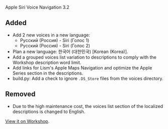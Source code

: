 Apple Siri Voice Navigation 3.2

## Added
- Add 2 new voices in a new language:
    + Русский (Россия) - Siri (Голос 1)
    + Русский (Россия) - Siri (Голос 2)
- Plan a new language: 한국어 (대한민국) [Korean (Korea)].
- Add a grouped voices list variation to descriptions to comply with the Workshop description word limit.
- Add links for Lism's Apple Maps Navigation and optimize the Apple Series section in the descriptions.
- build.py: Add a check to ignore `.DS_Store` files from the voices directory.

## Removed
- Due to the high maintenance cost, the voices list section of the localized descriptions is changed to English.

[View it on Workshop](https://steamcommunity.com/sharedfiles/filedetails/changelog/3404021712).